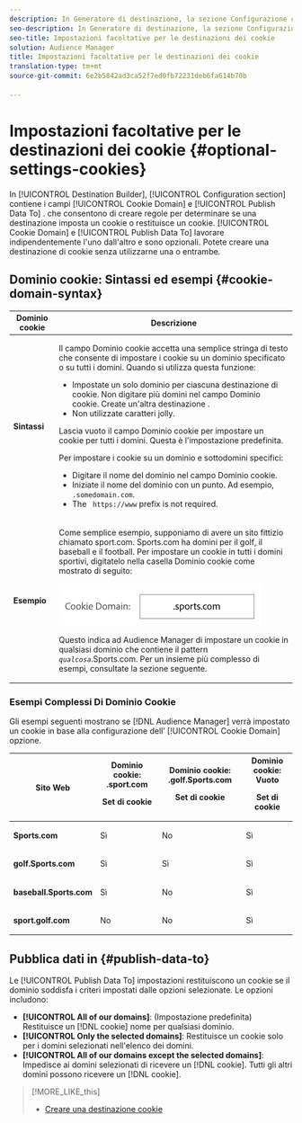 ```yaml
---
description: In Generatore di destinazione, la sezione Configurazione contiene i campi Dominio cookie e Pubblica dati su. che consentono di creare regole per determinare se una destinazione imposta un cookie o restituisce un cookie. Dominio cookie e Pubblica dati Per lavorare indipendentemente l'uno dall'altro e sono facoltativi. Potete creare una destinazione di cookie senza utilizzarne una o entrambe.
seo-description: In Generatore di destinazione, la sezione Configurazione contiene i campi Dominio cookie e Pubblica dati su. che consentono di creare regole per determinare se una destinazione imposta un cookie o restituisce un cookie. Dominio cookie e Pubblica dati Per lavorare indipendentemente l'uno dall'altro e sono facoltativi. Potete creare una destinazione di cookie senza utilizzarne una o entrambe.
seo-title: Impostazioni facoltative per le destinazioni dei cookie
solution: Audience Manager
title: Impostazioni facoltative per le destinazioni dei cookie
translation-type: tm+mt
source-git-commit: 6e2b5842ad3ca52f7ed0fb72231deb6fa614b70b

---
```



# Impostazioni facoltative per le destinazioni dei cookie {#optional-settings-cookies}

In [!UICONTROL Destination Builder], [!UICONTROL Configuration section] contiene i campi [!UICONTROL Cookie Domain] e [!UICONTROL Publish Data To] . che consentono di creare regole per determinare se una destinazione imposta un cookie o restituisce un cookie. [!UICONTROL Cookie Domain] e [!UICONTROL Publish Data To] lavorare indipendentemente l'uno dall'altro e sono opzionali. Potete creare una destinazione di cookie senza utilizzarne una o entrambe.

## Dominio cookie: Sintassi ed esempi {#cookie-domain-syntax}

<!-- cookie-destination-options.xml -->

<table id="table_4F4F7562AFEE49F8917AAE5712B5CCE4"> 
 <thead> 
  <tr> 
   <th colname="col1" class="entry"> Dominio cookie </th> 
   <th colname="col2" class="entry"> Descrizione </th> 
  </tr>
 </thead>
 <tbody> 
  <tr> 
   <td colname="col1"> <p><b>Sintassi</b> </p> </td> 
   <td colname="col2"> <p>Il campo <span class="wintitle"> Dominio</span> cookie accetta una semplice stringa di testo che consente di impostare i cookie su un dominio specificato o su tutti i domini. Quando si utilizza questa funzione: </p> <p> 
     <ul id="ul_473CB59F2C0C4B358201BE5C8B27D73D"> 
      <li id="li_4E7F4691C1B54415963F7D5AA1558C9A">Impostate un solo dominio per ciascuna destinazione di cookie. Non digitare più domini nel campo <span class="wintitle"> Dominio</span> cookie. Create un'altra <span class="wintitle"> destinazione</span> . </li> 
      <li id="li_AEBF5C5F3C264C5EA4A2A6063C3F377D">Non utilizzate caratteri jolly. </li> 
     </ul> </p> <p> Lascia vuoto il campo Dominio <span class="wintitle"></span> cookie per impostare un cookie per tutti i domini. Questa è l'impostazione predefinita. </p> <p>Per impostare i cookie su un dominio e sottodomini specifici: </p> <p> 
     <ul id="ul_F25BC0D8C40641A2A5CA338E5C258435"> 
      <li id="li_E236D8DEE4F24F9BBA36074F7049C12C">Digitare il nome del dominio nel campo <span class="wintitle"> Dominio</span> cookie. </li> 
      <li id="li_0471C198EE344DE5963A3C2F70B9E78B">Iniziate il nome del dominio con un punto. Ad esempio, <code> .somedomain.com</code>. </li> 
      <li id="li_73D06F2BEF45487280C2245E1F6B8ED0">The <code> https://www</code> prefix is not required. </li> 
     </ul> </p> </td> 
  </tr> 
  <tr> 
   <td colname="col1"> <p><b>Esempio</b> </p> </td> 
   <td colname="col2"> <p>Come semplice esempio, supponiamo di avere un sito fittizio chiamato sport.com. Sports.com ha domini per il golf, il baseball e il football. Per impostare un cookie in tutti i domini sportivi, digitatelo nella casella Dominio <span class="wintitle"></span> cookie come mostrato di seguito: </p> <p> <img src="assets/sports-domain.png" id="image_8883477BB3B543648C97A441AD34C6DE" /> </p> <p>Questo indica ad <span class="keyword"> Audience Manager</span> di impostare un cookie in qualsiasi dominio che contiene il pattern <code><i>qualcosa</i></code>.Sports.com. Per un insieme più complesso di esempi, consultate la sezione seguente. </p> </td> 
  </tr> 
 </tbody> 
</table>

### Esempi Complessi Di Dominio Cookie

Gli esempi seguenti mostrano se [!DNL Audience Manager] verrà impostato un cookie in base alla configurazione dell’ [!UICONTROL Cookie Domain] opzione.

<table id="table_3A7B9479CDA6493FA8104D8D9841E914"> 
 <thead> 
  <tr> 
   <th colname="col1" class="entry"> Sito Web </th> 
   <th colname="col2" class="entry">Dominio cookie: .sport.com <p>Set di cookie </p> </th> 
   <th colname="col3" class="entry">Dominio cookie: .golf.Sports.com <p>Set di cookie </p> </th> 
   <th colname="col4" class="entry">Dominio cookie: Vuoto <p>Set di cookie </p> </th> 
  </tr> 
 </thead>
 <tbody> 
  <tr> 
   <td colname="col1"> <p> <b>Sports.com</b> </p> </td> 
   <td colname="col2"> Sì </td> 
   <td colname="col3"> No </td> 
   <td colname="col4"> Sì </td> 
  </tr> 
  <tr> 
   <td colname="col1"> <p> <b>golf.Sports.com</b> </p> </td> 
   <td colname="col2"> Sì </td> 
   <td colname="col3"> Sì </td> 
   <td colname="col4"> Sì </td> 
  </tr> 
  <tr> 
   <td colname="col1"> <p> <b>baseball.Sports.com</b> </p> </td> 
   <td colname="col2"> Sì </td> 
   <td colname="col3"> No </td> 
   <td colname="col4"> Sì </td> 
  </tr> 
  <tr> 
   <td colname="col1"> <p> <b>sport.golf.com</b> </p> </td> 
   <td colname="col2"> No </td> 
   <td colname="col3"> No </td> 
   <td colname="col4"> Sì </td> 
  </tr> 
 </tbody> 
</table>

## Pubblica dati in {#publish-data-to}

Le [!UICONTROL Publish Data To] impostazioni restituiscono un cookie se il dominio soddisfa i criteri impostati dalle opzioni selezionate. Le opzioni includono:

* **[!UICONTROL All of our domains]**: (Impostazione predefinita) Restituisce un [!DNL cookie] nome per qualsiasi dominio.
* **[!UICONTROL Only the selected domains]**: Restituisce un cookie solo per i domini selezionati nell'elenco dei domini.
* **[!UICONTROL All of our domains except the selected domains]**: Impedisce ai domini selezionati di ricevere un [!DNL cookie]. Tutti gli altri domini possono ricevere un [!DNL cookie].

>[!MORE_LIKE_this]
>
>* [Creare una destinazione cookie](../../features/destinations/create-cookie-destination.md)